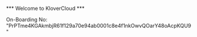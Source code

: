 *** Welcome to KloverCloud ***

On-Boarding No: &#34;PrPTme4KGAkmbjR61f129a70e94ab0001c8e4f1nkOwvQOarY48oAcpKQU9&#34;
